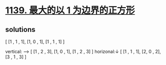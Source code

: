 # [1139. 最大的以 1 为边界的正方形](https://leetcode-cn.com/problems/largest-1-bordered-square/)


## solutions


[
	[1 , 1 , 1],
	[1, 0 , 1],
	[1 , 1 , 1]
]


vertical: -->
[
	[1 , 2 , 3],
	[1, 0 , 1],
	[1 , 2 , 3]
]
horizonal:↓
[
	[1 , 1 , 1],
	[2, 0 , 2],
	[3 , 1 , 3]
]
